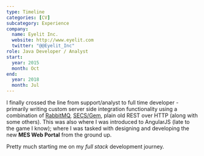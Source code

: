 ```yaml
---
type: Timeline
categories: [CV]
subcategory: Experience
company:
  name: Eyelit Inc.
  website: http://www.eyelit.com
  twitter: "@@Eyelit_Inc"
role: Java Developer / Analyst
start:
  year: 2015
  month: Oct
end:
  year: 2018
  month: Jul
---
```


I finally crossed the line from support/analyst to full time developer - primarily writing custom server side integration functionality using a combination of [RabbitMQ](https://www.rabbitmq.com/), [SECS/Gem](https://en.wikipedia.org/wiki/SECS/GEM), plain old REST over HTTP (along with some others). This was also where I was introduced to AngularJS (late to the game I know); where I was tasked with designing and developing the new **MES Web Portal** from the ground up.

Pretty much starting me on my _full stack_ development journey.
